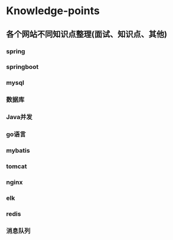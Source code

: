 # Knowledge-points

## 各个网站不同知识点整理(面试、知识点、其他)

### spring

### springboot

### mysql

### 数据库

### Java并发

### go语言

### mybatis

### tomcat

### nginx

### elk

### redis

### 消息队列

